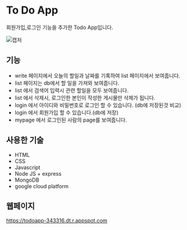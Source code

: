 # To Do App
회원가입,로그인 기능을 추가한 Todo App입니다.

![캡처](https://user-images.githubusercontent.com/76992049/161435532-f1d21f9d-5a92-4a93-9791-a045b1761ad6.JPG)




## 기능
* write 페이지에서 오늘의 할일과 날짜를 기록하여 list 페이지에서 보여줍니다.
* list 페이지는 db에서 할 일을 가져와 보여줍니다.
* list 에서 검색어 입력시 관련 할일을 모두 보여줍니다.
* list 에서 삭제시, 로그인한 본인이 작성한 게시물만 삭제가 됩니다.
* login 에서 아이디와 비밀번호로 로그인 할 수 있습니다. (db에 저장된것 비교)
* login 에서 회원가입 할 수 있습니다.(db에 저장)
* mypage 에서 로그인된 사람의 page를 보여줍니다.


## 사용한 기술
* HTML
* CSS
* Javascript
* Node JS + express
* MongoDB
* google cloud platform

## 웹페이지
https://todoapp-343316.dt.r.appspot.com
